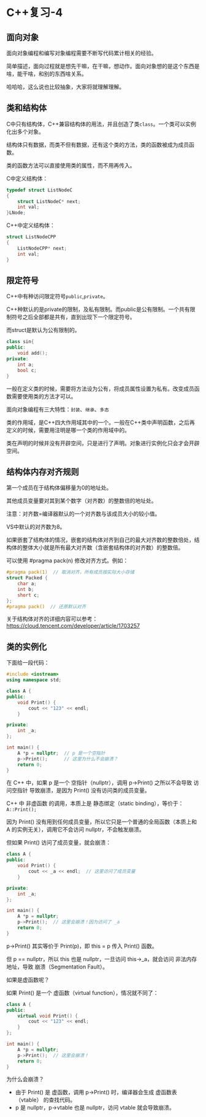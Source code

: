 # C++复习-4

## 面向对象

面向对象编程和编写对象编程需要不断写代码累计相关的经验。

简单描述，面向过程就是想先干嘛，在干嘛，想动作。面向对象想的是这个东西是啥，能干啥，和别的东西啥关系。

哈哈哈，这么说也比较抽象，大家将就理解理解。

## 类和结构体 

C中只有结构体，C++兼容结构体的用法，并且创造了类`class`。一个类可以实例化出多个对象。

结构体只有数据，而类不但有数据，还有这个类的方法，类的函数被成为成员函数。

类的函数方法可以直接使用类的属性，而不用再传入。

C中定义结构体：

```c
typedef struct ListNodeC
{
    struct ListNodeC* next;
    int val;
}LNode;
```

C++中定义结构体：

```cpp
struct ListNodeCPP
{
    ListNodeCPP* next;
    int val;
}
```

## 限定符号

C++中有种访问限定符号`public`,`private`。

C++种默认的是private的限制，及私有限制。而public是公有限制。一个共有限制符号之后全部都是共有，直到出现下一个限定符号。

而struct是默认为公有限制的。

```cpp
class sin{
public:
    void add();
private:
    int a;
    bool c;
}
```

一般在定义类的时候，需要将方法设为公有，将成员属性设置为私有。改变成员函数需要使用类的方法才可以。

面向对象编程有三大特性：`封装`、`继承`、`多态`

类的作用域，是C++四大作用域其中的一个。一般在C++类中声明函数，之后再定义的时候，需要用注明是哪一个类的作用域中的。

类在声明的时候并没有开辟空间，只是进行了声明。对象进行实例化只会才会开辟空间。

## 结构体内存对齐规则

第一个成员在于结构体偏移量为0的地址处。

其他成员变量要对其到某个数字（对齐数）的整数倍的地址处。

注意：对齐数=编译器默认的一个对齐数与该成员大小的较小值。

VS中默认的对齐数为8。

如果嵌套了结构体的情况，嵌套的结构体对齐到自己的最大对齐数的整数倍处，结构体的整体大小就是所有最大对齐数（含嵌套结构体的对齐数）的整数倍。

可以使用 #pragma pack(n) 修改对齐方式。例如：

```cpp
#pragma pack(1)  // 取消对齐，所有成员按实际大小存储
struct Packed {
    char a;
    int b;
    short c;
};
#pragma pack()  // 还原默认对齐

```

关于结构体对齐的详细内容可以参考：https://cloud.tencent.com/developer/article/1703257

## 类的实例化

下面给一段代码：

```cpp
#include <iostream>
using namespace std;

class A {
public:
    void Print() {
        cout << "123" << endl;
    }

private:
    int _a;
};

int main() {
    A *p = nullptr;  // p 是一个空指针
    p->Print();      // 这里为什么不会崩溃？
    return 0;
}

```

在 C++ 中，如果 p 是一个 空指针（nullptr），调用 p->Print() 之所以不会导致 访问空指针 导致崩溃，是因为 Print() 没有访问类的成员变量。

C++ 中 非虚函数 的调用，本质上是 静态绑定（static binding），等价于：`A::Print();`

因为 Print() 没有用到任何成员变量，所以它只是一个普通的全局函数（本质上和 A 的实例无关），调用它不会访问 nullptr，不会触发崩溃。

但如果 Print() 访问了成员变量，就会崩溃：

```cpp
class A {
public:
    void Print() {
        cout << _a << endl;  // 这里访问了成员变量
    }

private:
    int _a;
};

int main() {
    A *p = nullptr;
    p->Print();  // 这里会崩溃！因为访问了 _a
    return 0;
}
```

p->Print() 其实等价于 Print(p)，即 this = p 传入 Print() 函数。

但 p == nullptr，所以 this 也是 nullptr，一旦访问 this->_a，就会访问 非法内存地址，导致 崩溃（Segmentation Fault）。

如果是虚函数呢？

如果 Print() 是一个 虚函数（virtual function），情况就不同了：

```cpp
class A {
public:
    virtual void Print() {
        cout << "123" << endl;
    }
};

int main() {
    A *p = nullptr;
    p->Print();  // 这里会崩溃！
    return 0;
}

```

为什么会崩溃？

- 由于 Print() 是 虚函数，调用 p->Print() 时，编译器会生成 虚函数表（vtable） 的查找代码。
- p 是 nullptr，p->vtable 也是 nullptr，访问 vtable 就会导致崩溃。


